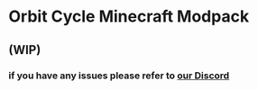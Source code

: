 # Orbit Cycle Minecraft Modpack

## (WIP)

### if you have any issues please refer to [our Discord](https://discord.gg/kKZDyMgnnm)
